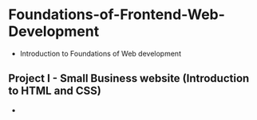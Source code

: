 # Foundations-of-Frontend-Web-Development

-   Introduction to Foundations of Web development

## Project I - Small Business website (Introduction to HTML and CSS)

-
